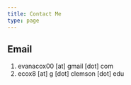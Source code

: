 ```yaml
---
title: Contact Me
type: page
---
```


## Email

1. evanacox00 [at] gmail [dot] com
2. ecox8 [at] g [dot] clemson [dot] edu
